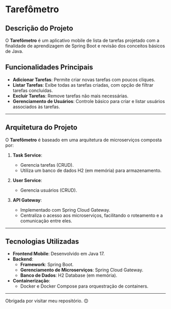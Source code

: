 # Tarefômetro

## **Descrição do Projeto**
O **Tarefômetro** é um aplicativo mobile de lista de tarefas projetado com a finalidade de aprendizagem de Spring Boot e revisão dos conceitos básicos de Java.

## **Funcionalidades Principais**
- **Adicionar Tarefas**: Permite criar novas tarefas com poucos cliques.
- **Listar Tarefas**: Exibe todas as tarefas criadas, com opção de filtrar tarefas concluídas.
- **Excluir Tarefas**: Remove tarefas não mais necessárias.
- **Gerenciamento de Usuários**: Controle básico para criar e listar usuários associados às tarefas.

---

## **Arquitetura do Projeto**
O **Tarefômetro** é baseado em uma arquitetura de microserviços composta por:

1. **Task Service**:
    - Gerencia tarefas (CRUD).
    - Utiliza um banco de dados H2 (em memória) para armazenamento.

2. **User Service**:
    - Gerencia usuários (CRUD).

3. **API Gateway**:
    - Implementado com Spring Cloud Gateway.
    - Centraliza o acesso aos microserviços, facilitando o roteamento e a comunicação entre eles.

---

## **Tecnologias Utilizadas**
- **Frontend Mobile**: Desenvolvido em Java 17.
- **Backend**:
    - **Framework**: Spring Boot.
    - **Gerenciamento de Microserviços**: Spring Cloud Gateway.
    - **Banco de Dados**: H2 Database (em memória).
- **Containerização**:
    - Docker e Docker Compose para orquestração de containers.

---

Obrigada por visitar meu repositório. 😊
